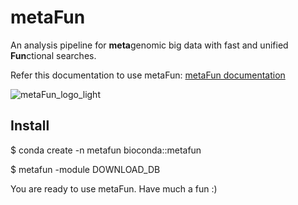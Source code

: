 # metaFun
An analysis pipeline for **meta**genomic big data with fast and unified **Fun**ctional searches.

Refer this documentation to use metaFun: [metaFun documentation](https://metafun-doc.readthedocs.io/en/latest/index.html)

![metaFun_logo_light](https://github.com/user-attachments/assets/3217825f-85f7-40db-9128-79b5235e78b0)

## Install 
$ conda create -n metafun bioconda::metafun 

$ metafun -module DOWNLOAD_DB 

You are ready to use metaFun. Have much a fun :)
